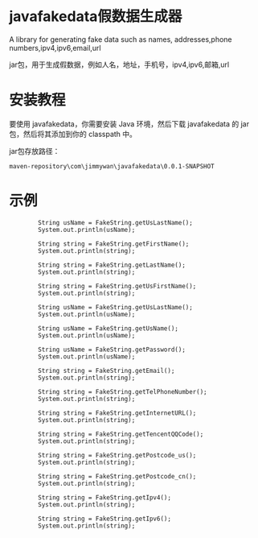 # javafakedata假数据生成器
A library for generating fake data such as names, addresses,phone numbers,ipv4,ipv6,email,url

jar包，用于生成假数据，例如人名，地址，手机号，ipv4,ipv6,邮箱,url

# 安装教程
要使用 javafakedata，你需要安装 Java 环境，然后下载 javafakedata 的 jar 包，然后将其添加到你的 classpath 中。

jar包存放路径：
```
maven-repository\com\jimmywan\javafakedata\0.0.1-SNAPSHOT
```
# 示例

```
        String usName = FakeString.getUsLastName();
        System.out.println(usName);

        String string = FakeString.getFirstName();
        System.out.println(string);

        String string = FakeString.getLastName();
        System.out.println(string);
   
        String string = FakeString.getUsFirstName();
        System.out.println(string);
 
        String usName = FakeString.getUsLastName();
        System.out.println(usName);

        String usName = FakeString.getUsName();
        System.out.println(usName);

        String usName = FakeString.getPassword();
        System.out.println(usName);

        String string = FakeString.getEmail();
        System.out.println(string);

        String string = FakeString.getTelPhoneNumber();
        System.out.println(string);

        String string = FakeString.getInternetURL();
        System.out.println(string);

        String string = FakeString.getTencentQQCode();
        System.out.println(string);

        String string = FakeString.getPostcode_us();
        System.out.println(string);

        String string = FakeString.getPostcode_cn();
        System.out.println(string);

        String string = FakeString.getIpv4();
        System.out.println(string);

        String string = FakeString.getIpv6();
        System.out.println(string);


```
